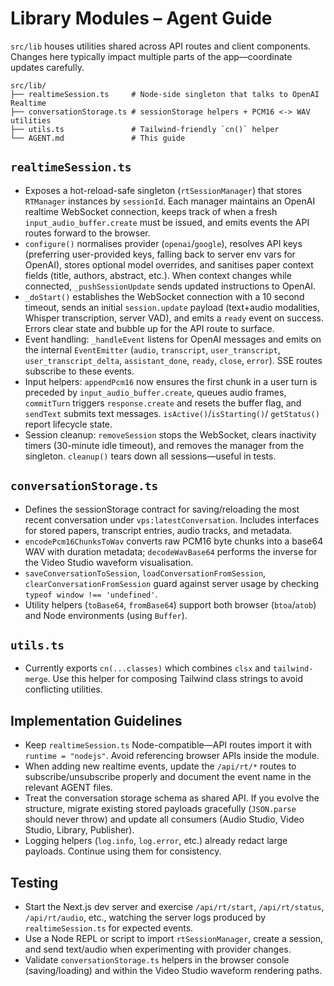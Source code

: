 # Library Modules – Agent Guide

`src/lib` houses utilities shared across API routes and client components. Changes here typically
impact multiple parts of the app—coordinate updates carefully.

```
src/lib/
├── realtimeSession.ts     # Node-side singleton that talks to OpenAI Realtime
├── conversationStorage.ts # sessionStorage helpers + PCM16 <-> WAV utilities
├── utils.ts               # Tailwind-friendly `cn()` helper
└── AGENT.md               # This guide
```

## `realtimeSession.ts`
- Exposes a hot-reload-safe singleton (`rtSessionManager`) that stores `RTManager` instances by
  `sessionId`. Each manager maintains an OpenAI realtime WebSocket connection, keeps track of when
  a fresh `input_audio_buffer.create` must be issued, and emits events the API routes forward to the
  browser.
- `configure()` normalises provider (`openai`/`google`), resolves API keys (preferring user-provided
  keys, falling back to server env vars for OpenAI), stores optional model overrides, and sanitises
  paper context fields (title, authors, abstract, etc.). When context changes while connected,
  `_pushSessionUpdate` sends updated instructions to OpenAI.
- `_doStart()` establishes the WebSocket connection with a 10 second timeout, sends an initial
  `session.update` payload (text+audio modalities, Whisper transcription, server VAD), and emits a
  `ready` event on success. Errors clear state and bubble up for the API route to surface.
- Event handling: `_handleEvent` listens for OpenAI messages and emits on the internal
  `EventEmitter` (`audio`, `transcript`, `user_transcript`, `user_transcript_delta`, `assistant_done`,
  `ready`, `close`, `error`). SSE routes subscribe to these events.
- Input helpers: `appendPcm16` now ensures the first chunk in a user turn is preceded by
  `input_audio_buffer.create`, queues audio frames, `commitTurn` triggers `response.create` and
  resets the buffer flag, and `sendText` submits text messages. `isActive()`/`isStarting()`/
  `getStatus()` report lifecycle state.
- Session cleanup: `removeSession` stops the WebSocket, clears inactivity timers (30-minute idle
  timeout), and removes the manager from the singleton. `cleanup()` tears down all sessions—useful in
  tests.

## `conversationStorage.ts`
- Defines the sessionStorage contract for saving/reloading the most recent conversation under
  `vps:latestConversation`. Includes interfaces for stored papers, transcript entries, audio tracks,
  and metadata.
- `encodePcm16ChunksToWav` converts raw PCM16 byte chunks into a base64 WAV with duration metadata;
  `decodeWavBase64` performs the inverse for the Video Studio waveform visualisation.
- `saveConversationToSession`, `loadConversationFromSession`, `clearConversationFromSession` guard
  against server usage by checking `typeof window !== 'undefined'`.
- Utility helpers (`toBase64`, `fromBase64`) support both browser (`btoa`/`atob`) and Node
  environments (using `Buffer`).

## `utils.ts`
- Currently exports `cn(...classes)` which combines `clsx` and `tailwind-merge`. Use this helper for
  composing Tailwind class strings to avoid conflicting utilities.

## Implementation Guidelines
- Keep `realtimeSession.ts` Node-compatible—API routes import it with `runtime = "nodejs"`. Avoid
  referencing browser APIs inside the module.
- When adding new realtime events, update the `/api/rt/*` routes to subscribe/unsubscribe properly
  and document the event name in the relevant AGENT files.
- Treat the conversation storage schema as shared API. If you evolve the structure, migrate existing
  stored payloads gracefully (`JSON.parse` should never throw) and update all consumers (Audio Studio,
  Video Studio, Library, Publisher).
- Logging helpers (`log.info`, `log.error`, etc.) already redact large payloads. Continue using them
  for consistency.

## Testing
- Start the Next.js dev server and exercise `/api/rt/start`, `/api/rt/status`, `/api/rt/audio`, etc.,
  watching the server logs produced by `realtimeSession.ts` for expected events.
- Use a Node REPL or script to import `rtSessionManager`, create a session, and send text/audio when
  experimenting with provider changes.
- Validate `conversationStorage.ts` helpers in the browser console (saving/loading) and within the
  Video Studio waveform rendering paths.
